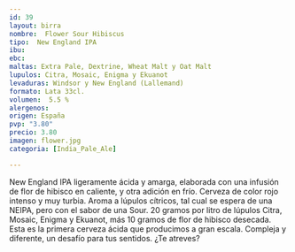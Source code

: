 ```yaml
---
id: 39
layout: birra
nombre:  Flower Sour Hibiscus
tipo:  New England IPA
ibu: 
ebc:
maltas: Extra Pale, Dextrine, Wheat Malt y Oat Malt
lupulos: Citra, Mosaic, Enigma y Ekuanot
levaduras: Windsor y New England (Lallemand)
formato: Lata 33cl.
volumen:  5.5 %
alergenos: 
origen: España
pvp: "3.80"
precio: 3.80
imagen: flower.jpg
categoria: [India_Pale_Ale]

---
```

New England IPA ligeramente ácida y amarga, elaborada con una infusión de flor de hibisco en caliente, y otra adición en frío. Cerveza de color rojo intenso y muy turbia. Aroma a lúpulos cítricos, tal cual se  espera de una NEIPA, pero con el sabor de una Sour. 20 gramos por litro de lúpulos Citra, Mosaic,  Enigma y Ekuanot, más 10 gramos de flor de hibisco desecada. Esta es la primera cerveza ácida que  producimos a gran escala. Compleja y diferente, un desafío para tus sentidos. ¿Te atreves?


